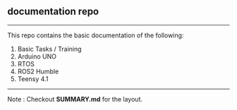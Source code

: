 ## documentation repo 
---
This repo contains the basic documentation of the following:
1. Basic Tasks / Training
2. Arduino UNO
3. RTOS
4. ROS2 Humble
5. Teensy 4.1
---
Note : Checkout **SUMMARY.md** for the layout. 

